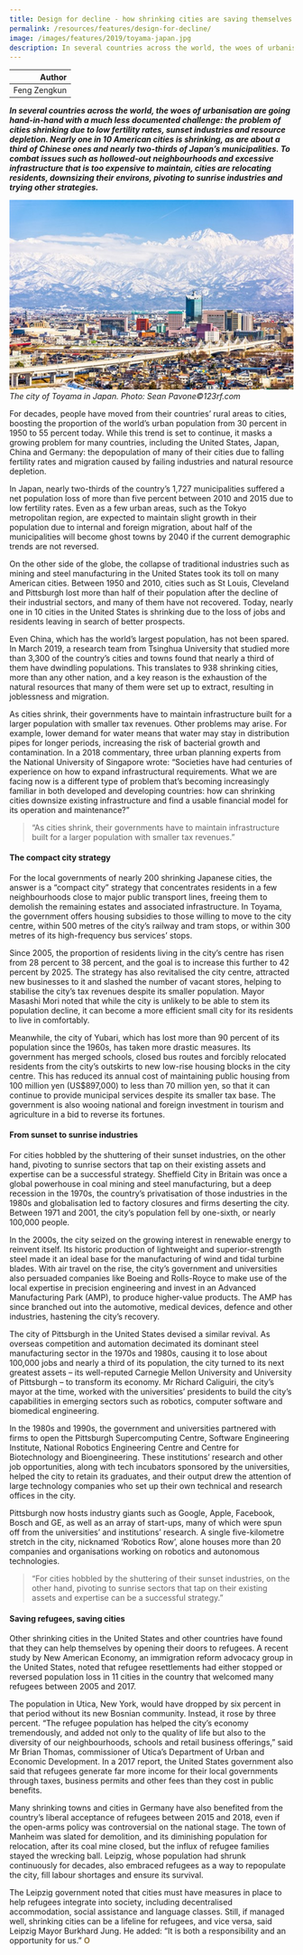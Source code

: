 ```yaml
---
title: Design for decline - how shrinking cities are saving themselves
permalink: /resources/features/design-for-decline/
image: /images/features/2019/toyama-japan.jpg
description: In several countries across the world, the woes of urbanisation are going hand-in-hand with a much less documented challenge: the problem of cities shrinking due to low fertility rates, sunset industries and resource depletion. Nearly one in 10 American cities is shrinking, as are about a third of Chinese ones and nearly two-thirds of Japan’s municipalities. To combat issues such as hollowed-out neighbourhoods and excessive infrastructure that is too expensive to maintain, cities are relocating residents, downsizing their environs, pivoting to sunrise industries and trying other strategies. 
---
```


| Author |
|---:|
| Feng Zengkun |

***In several countries across the world, the woes of urbanisation are going hand-in-hand with a much less documented challenge: the problem of cities shrinking due to low fertility rates, sunset industries and resource depletion. Nearly one in 10 American cities is shrinking, as are about a third of Chinese ones and nearly two-thirds of Japan’s municipalities. To combat issues such as hollowed-out neighbourhoods and excessive infrastructure that is too expensive to maintain, cities are relocating residents, downsizing their environs, pivoting to sunrise industries and trying other strategies.***

![The city of Toyama in Japan](/images/features/2019/toyama-japan.jpg/)*The city of Toyama in Japan. Photo: Sean Pavone©123rf.com*

For decades, people have moved from their countries’ rural areas to cities, boosting the proportion of the world’s urban population from 30 percent in 1950 to 55 percent today. While this trend is set to continue, it masks a growing problem for many countries, including the United States, Japan, China and Germany: the depopulation of many of their cities due to falling fertility rates and migration caused by failing industries and natural resource depletion. 

In Japan, nearly two-thirds of the country’s 1,727 municipalities suffered a net population loss of more than five percent between 2010 and 2015 due to low fertility rates. Even as a few urban areas, such as the Tokyo metropolitan region, are expected to maintain slight growth in their population due to internal and foreign migration, about half of the municipalities will become ghost towns by 2040 if the current demographic trends are not reversed. 

On the other side of the globe, the collapse of traditional industries such as mining and steel manufacturing in the United States took its toll on many American cities. Between 1950 and 2010, cities such as St Louis, Cleveland and Pittsburgh lost more than half of their population after the decline of their industrial sectors, and many of them have not recovered. Today, nearly one in 10 cities in the United States is shrinking due to the loss of jobs and residents leaving in search of better prospects. 

Even China, which has the world’s largest population, has not been spared. In March 2019, a research team from Tsinghua University that studied more than 3,300 of the country’s cities and towns found that nearly a third of them have dwindling populations. This translates to 938 shrinking cities, more than any other nation, and a key reason is the exhaustion of the natural resources that many of them were set up to extract, resulting in joblessness and migration. 

As cities shrink, their governments have to maintain infrastructure built for a larger population with smaller tax revenues. Other problems may arise. For example, lower demand for water means that water may stay in distribution pipes for longer periods, increasing the risk of bacterial growth and contamination. In a 2018 commentary, three urban planning experts from the National University of Singapore wrote: “Societies have had centuries of experience on how to expand infrastructural requirements. What we are facing now is a different type of problem that’s becoming increasingly familiar in both developed and developing countries: how can shrinking cities downsize existing infrastructure and find a usable financial model for its operation and maintenance?” 

> “As cities shrink, their governments have to maintain infrastructure built for a larger population with smaller tax revenues.”

#### **The compact city strategy**

For the local governments of nearly 200 shrinking Japanese cities, the answer is a “compact city” strategy that concentrates residents in a few neighbourhoods close to major public transport lines, freeing them to demolish the remaining estates and associated infrastructure. In Toyama, the government offers housing subsidies to those willing to move to the city centre, within 500 metres of the city’s railway and tram stops, or within 300 metres of its high-frequency bus services’ stops. 

Since 2005, the proportion of residents living in the city’s centre has risen from 28 percent to 38 percent, and the goal is to increase this further to 42 percent by 2025. The strategy has also revitalised the city centre, attracted new businesses to it and slashed the number of vacant stores, helping to stabilise the city’s tax revenues despite its smaller population. Mayor Masashi Mori noted that while the city is unlikely to be able to stem its population decline, it can become a more efficient small city for its residents to live in comfortably. 

Meanwhile, the city of Yubari, which has lost more than 90 percent of its population since the 1960s, has taken more drastic measures. Its government has merged schools, closed bus routes and forcibly relocated residents from the city’s outskirts to new low-rise housing blocks in the city centre. This has reduced its annual cost of maintaining public housing from 100 million yen (US$897,000) to less than 70 million yen, so that it can continue to provide municipal services despite its smaller tax base. The government is also wooing national and foreign investment in tourism and agriculture in a bid to reverse its fortunes. 

#### **From sunset to sunrise industries**

For cities hobbled by the shuttering of their sunset industries, on the other hand, pivoting to sunrise sectors that tap on their existing assets and expertise can be a successful strategy. Sheffield City in Britain was once a global powerhouse in coal mining and steel manufacturing, but a deep recession in the 1970s, the country’s privatisation of those industries in the 1980s and globalisation led to factory closures and firms deserting the city. Between 1971 and 2001, the city’s population fell by one-sixth, or nearly 100,000 people. 

In the 2000s, the city seized on the growing interest in renewable energy to reinvent itself. Its historic production of lightweight and superior-strength steel made it an ideal base for the manufacturing of wind and tidal turbine blades. With air travel on the rise, the city’s government and universities also persuaded companies like Boeing and Rolls-Royce to make use of the local expertise in precision engineering and invest in an Advanced Manufacturing Park (AMP), to produce higher-value products. The AMP has since branched out into the automotive, medical devices, defence and other industries, hastening the city’s recovery. 

The city of Pittsburgh in the United States devised a similar revival. As overseas competition and automation decimated its dominant steel manufacturing sector in the 1970s and 1980s, causing it to lose about 100,000 jobs and nearly a third of its population, the city turned to its next greatest assets – its well-reputed Carnegie Mellon University and University of Pittsburgh – to transform its economy. Mr Richard Caliguiri, the city’s mayor at the time, worked with the universities’ presidents to build the city’s capabilities in emerging sectors such as robotics, computer software and biomedical engineering. 

In the 1980s and 1990s, the government and universities partnered with firms to open the Pittsburgh Supercomputing Centre, Software Engineering Institute, National Robotics Engineering Centre and Centre for Biotechnology and Bioengineering. These institutions’ research and other job opportunities, along with tech incubators sponsored by the universities, helped the city to retain its graduates, and their output drew the attention of large technology companies who set up their own technical and research offices in the city. 

Pittsburgh now hosts industry giants such as Google, Apple, Facebook, Bosch and GE, as well as an array of start-ups, many of which were spun off from the universities’ and institutions’ research. A single five-kilometre stretch in the city, nicknamed ‘Robotics Row’, alone houses more than 20 companies and organisations working on robotics and autonomous technologies. 

> “For cities hobbled by the shuttering of their sunset industries, on the other hand, pivoting to sunrise sectors that tap on their existing assets and expertise can be a successful strategy.”

#### **Saving refugees, saving cities**

Other shrinking cities in the United States and other countries have found that they can help themselves by opening their doors to refugees. A recent study by New American Economy, an immigration reform advocacy group in the United States, noted that refugee resettlements had either stopped or reversed population loss in 11 cities in the country that welcomed many refugees between 2005 and 2017. 

The population in Utica, New York, would have dropped by six percent in that period without its new Bosnian community. Instead, it rose by three percent. “The refugee population has helped the city’s economy tremendously, and added not only to the quality of life but also to the diversity of our neighbourhoods, schools and retail business offerings,” said Mr Brian Thomas, commissioner of Utica’s Department of Urban and Economic Development. In a 2017 report, the United States government also said that refugees generate far more income for their local governments through taxes, business permits and other fees than they cost in public benefits. 

Many shrinking towns and cities in Germany have also benefited from the country’s liberal acceptance of refugees between 2015 and 2018, even if the open-arms policy was controversial on the national stage. The town of Manheim was slated for demolition, and its diminishing population for relocation, after its coal mine closed, but the influx of refugee families stayed the wrecking ball. Leipzig, whose population had shrunk continuously for decades, also embraced refugees as a way to repopulate the city, fill labour shortages and ensure its survival. 

The Leipzig government noted that cities must have measures in place to help refugees integrate into society, including decentralised accommodation, social assistance and language classes. Still, if managed well, shrinking cities can be a lifeline for refugees, and vice versa, said Leipzig Mayor Burkhard Jung. He added: “It is both a responsibility and an opportunity for us.”  **<font color="#967942">O</font>**

